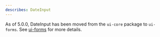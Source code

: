 ```yaml
---
describes: DateInput
---
```


As of 5.0.0, DateInput has been moved from the `ui-core` package to `ui-forms`.
See [ui-forms](#ui-forms) for more details.
